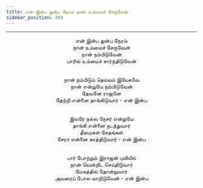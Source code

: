 ```yaml
---
title: என் இன்ப துன்ப நேரம் நான் உம்மைச் சேருவேன்
sidebar_position: 269
---
```


---
<center>
என் இன்ப துன்ப நேரம்<br/>
நான் உம்மைச் சேருவேன்<br/>
நான் நம்பிடுவேன்<br/>
பாரில் உம்மைச் சார்ந்திடுவேன்<br/><br/>

நான் நம்பிடும் தெய்வம் இயேசுவே<br/>
நான் என்றுமே நம்பிடுவேன்<br/>
தேவனே ராஜனே<br/>
தேற்றி என்னை தாங்கிடுவார்            - என் இன்ப<br/><br/>

இவரே நல்ல நேசர் என்றுமே<br/>
தாங்கி என்னை நடத்துவார்<br/>
தீமைகள் சேதங்கள்<br/>
சேரா என்னை காத்திடுவார்            - என் இன்ப<br/><br/>

பார் போற்றும் இராஜன் புவியில்<br/>
நான் வென்றிட செய்திடுவார்<br/>
மேகத்தில் தோன்றுவார்<br/>
அவரைப் போல மாறிடுவேன்            - என் இன்ப
</center>